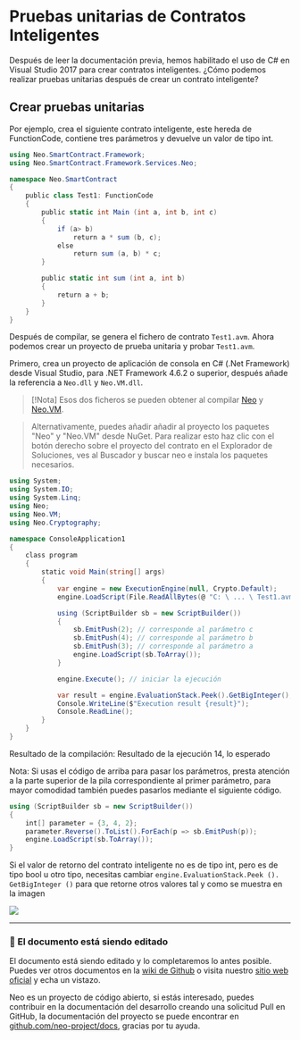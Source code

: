 # Pruebas unitarias de Contratos Inteligentes

Después de leer la documentación previa, hemos habilitado el uso de C# en Visual Studio 2017 para crear contratos inteligentes. ¿Cómo podemos realizar pruebas unitarias después de crear un contrato inteligente?

## Crear pruebas unitarias

Por ejemplo, crea el siguiente contrato inteligente, este hereda de FunctionCode, contiene tres parámetros y devuelve un valor de tipo int.


```c#
using Neo.SmartContract.Framework;
using Neo.SmartContract.Framework.Services.Neo;

namespace Neo.SmartContract
{
    public class Test1: FunctionCode
    {
        public static int Main (int a, int b, int c)
        {
            if (a> b)
                return a * sum (b, c);
            else
                return sum (a, b) * c;
        }

        public static int sum (int a, int b)
        {
            return a + b;
        }
    }
}
```

Después de compilar, se genera el fichero de contrato `Test1.avm`. Ahora podemos crear un proyecto de prueba unitaria y probar `Test1.avm`.

Primero, crea un proyecto de aplicación de consola en C# (.Net Framework) desde Visual Studio, para .NET Framework 4.6.2 o superior, después añade la referencia a `Neo.dll` y `Neo.VM.dll`.

> [!Nota]
> Esos dos ficheros se pueden obtener al compilar [Neo](https://github.com/neo-project/neo) y [Neo.VM](https://github.com/neo-project/neo-vm).

> Alternativamente, puedes añadir añadir al proyecto los paquetes "Neo" y "Neo.VM" desde NuGet. Para realizar esto haz clic con el botón derecho sobre el proyecto del contrato en el Explorador de Soluciones, ves al Buscador y buscar neo e instala los paquetes necesarios.

```c#
using System;
using System.IO;
using System.Linq;
using Neo;
using Neo.VM;
using Neo.Cryptography;

namespace ConsoleApplication1
{
    class program
    {
        static void Main(string[] args)
        {
            var engine = new ExecutionEngine(null, Crypto.Default);
            engine.LoadScript(File.ReadAllBytes(@ "C: \ ... \ Test1.avm"));

            using (ScriptBuilder sb = new ScriptBuilder())
            {
                sb.EmitPush(2); // corresponde al parámetro c
                sb.EmitPush(4); // corresponde al parámetro b
                sb.EmitPush(3); // corresponde al parámetro a
                engine.LoadScript(sb.ToArray());
            }

            engine.Execute(); // iniciar la ejecución

            var result = engine.EvaluationStack.Peek().GetBigInteger(); // definir aquí el valor de retorno
            Console.WriteLine($"Execution result {result}");
            Console.ReadLine();
        }
    }
}
```

Resultado de la compilación: Resultado de la ejecución 14, lo esperado

Nota: Si usas el código de arriba para pasar los parámetros, presta atención a la parte superior de la pila correspondiente al primer parámetro, para mayor comodidad también puedes pasarlos mediante el siguiente código.

```c#
using (ScriptBuilder sb = new ScriptBuilder())
{
    int[] parameter = {3, 4, 2};
    parameter.Reverse().ToList().ForEach(p => sb.EmitPush(p));
    engine.LoadScript(sb.ToArray());
}
```
Si el valor de retorno del contrato inteligente no es de tipo int, pero es de tipo bool u otro tipo, necesitas cambiar `engine.EvaluationStack.Peek (). GetBigInteger ()` para que retorne otros valores tal y como se muestra en la imagen

![](http://docs.neo.org/images/2017-05-16_15-39-07.jpg)

------

### 📖 El documento está siendo editado

El documento está siendo editado y lo completaremos lo antes posible. Puedes ver otros documentos en la [wiki de Github](https://github.com/neo-project/neo/wiki/) o visita nuestro [sitio web oficial](http://www.neo.org) y echa un vistazo.

Neo es un proyecto de código abierto, si estás interesado, puedes contribuir en la documentación del desarrollo creando una solicitud Pull en GitHub, la documentación del proyecto se puede encontrar en [github.com/neo-project/docs](https://github.com/neo-project/docs), gracias por tu ayuda.

